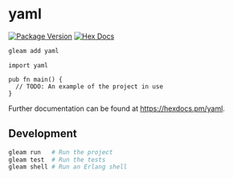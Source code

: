 # yaml

[![Package Version](https://img.shields.io/hexpm/v/yaml)](https://hex.pm/packages/yaml)
[![Hex Docs](https://img.shields.io/badge/hex-docs-ffaff3)](https://hexdocs.pm/yaml/)

```sh
gleam add yaml
```
```gleam
import yaml

pub fn main() {
  // TODO: An example of the project in use
}
```

Further documentation can be found at <https://hexdocs.pm/yaml>.

## Development

```sh
gleam run   # Run the project
gleam test  # Run the tests
gleam shell # Run an Erlang shell
```
